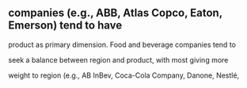 ## companies (e.g., ABB, Atlas Copco, Eaton, Emerson) tend to have

product as primary dimension. Food and beverage companies tend to

seek a balance between region and product, with most giving more

weight to region (e.g., AB InBev, Coca-Cola Company, Danone, Nestlé,